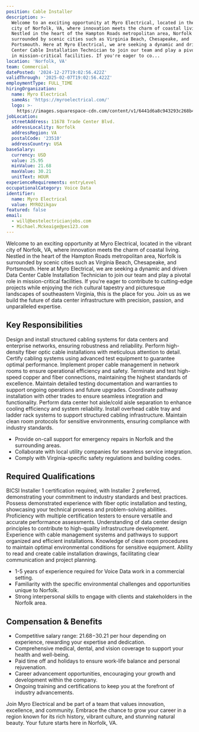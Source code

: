 ```yaml
---
position: Cable Installer
description: >-
  Welcome to an exciting opportunity at Myro Electrical, located in the vibrant
  city of Norfolk, VA, where innovation meets the charm of coastal living.
  Nestled in the heart of the Hampton Roads metropolitan area, Norfolk is
  surrounded by scenic cities such as Virginia Beach, Chesapeake, and
  Portsmouth. Here at Myro Electrical, we are seeking a dynamic and driven Data
  Center Cable Installation Technician to join our team and play a pivotal role
  in mission-critical facilities. If you're eager to co...
location: 'Norfolk, VA'
team: Commercial
datePosted: '2024-12-27T19:02:56.422Z'
validThrough: '2025-02-07T19:02:56.422Z'
employmentType: FULL_TIME
hiringOrganization:
  name: Myro Electrical
  sameAs: 'https://myroelectrical.com/'
  logo: >-
    https://images.squarespace-cdn.com/content/v1/6441d6a8c943293c268b4359/7b2478ca-3514-499f-80c1-3a92bb142f0c/curve__1_-removebg-preview.png?format=1500w
jobLocation:
  streetAddress: 11678 Trade Center Blvd.
  addressLocality: Norfolk
  addressRegion: VA
  postalCode: '23510'
  addressCountry: USA
baseSalary:
  currency: USD
  value: 25.95
  minValue: 21.68
  maxValue: 30.21
  unitText: HOUR
experienceRequirements: entryLevel
occupationalCategory: Voice Data
identifier:
  name: Myro Electrical
  value: MYRO2ikgav
featured: false
email:
  - will@bestelectricianjobs.com
  - Michael.Mckeaige@pes123.com
---
```




Welcome to an exciting opportunity at Myro Electrical, located in the vibrant city of Norfolk, VA, where innovation meets the charm of coastal living. Nestled in the heart of the Hampton Roads metropolitan area, Norfolk is surrounded by scenic cities such as Virginia Beach, Chesapeake, and Portsmouth. Here at Myro Electrical, we are seeking a dynamic and driven Data Center Cable Installation Technician to join our team and play a pivotal role in mission-critical facilities. If you're eager to contribute to cutting-edge projects while enjoying the rich cultural tapestry and picturesque landscapes of southeastern Virginia, this is the place for you. Join us as we build the future of data center infrastructure with precision, passion, and unparalleled expertise.

## Key Responsibilities

Design and install structured cabling systems for data centers and enterprise networks, ensuring robustness and reliability. Perform high-density fiber optic cable installations with meticulous attention to detail. Certify cabling systems using advanced test equipment to guarantee optimal performance. Implement proper cable management in network rooms to ensure operational efficiency and safety. Terminate and test high-speed copper and fiber connections, maintaining the highest standards of excellence. Maintain detailed testing documentation and warranties to support ongoing operations and future upgrades. Coordinate pathway installation with other trades to ensure seamless integration and functionality. Perform data center hot aisle/cold aisle separation to enhance cooling efficiency and system reliability. Install overhead cable tray and ladder rack systems to support structured cabling infrastructure. Maintain clean room protocols for sensitive environments, ensuring compliance with industry standards.

- Provide on-call support for emergency repairs in Norfolk and the surrounding areas.
- Collaborate with local utility companies for seamless service integration.
- Comply with Virginia-specific safety regulations and building codes.

## Required Qualifications

BICSI Installer 1 certification required, with Installer 2 preferred, demonstrating your commitment to industry standards and best practices. Possess demonstrated experience with fiber optic installation and testing, showcasing your technical prowess and problem-solving abilities. Proficiency with multiple certification testers to ensure versatile and accurate performance assessments. Understanding of data center design principles to contribute to high-quality infrastructure development. Experience with cable management systems and pathways to support organized and efficient installations. Knowledge of clean room procedures to maintain optimal environmental conditions for sensitive equipment. Ability to read and create cable installation drawings, facilitating clear communication and project planning.

- 1-5 years of experience required for Voice Data work in a commercial setting.
- Familiarity with the specific environmental challenges and opportunities unique to Norfolk.
- Strong interpersonal skills to engage with clients and stakeholders in the Norfolk area.

## Compensation & Benefits

- Competitive salary range: $21.68-$30.21 per hour depending on experience, rewarding your expertise and dedication.
- Comprehensive medical, dental, and vision coverage to support your health and well-being.
- Paid time off and holidays to ensure work-life balance and personal rejuvenation.
- Career advancement opportunities, encouraging your growth and development within the company.
- Ongoing training and certifications to keep you at the forefront of industry advancements.

Join Myro Electrical and be part of a team that values innovation, excellence, and community. Embrace the chance to grow your career in a region known for its rich history, vibrant culture, and stunning natural beauty. Your future starts here in Norfolk, VA.
